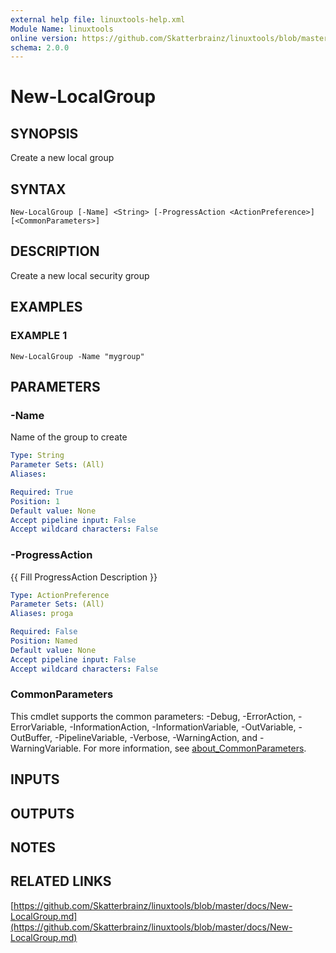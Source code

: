 ```yaml
---
external help file: linuxtools-help.xml
Module Name: linuxtools
online version: https://github.com/Skatterbrainz/linuxtools/blob/master/docs/New-LocalGroup.md
schema: 2.0.0
---
```


# New-LocalGroup

## SYNOPSIS
Create a new local group

## SYNTAX

```
New-LocalGroup [-Name] <String> [-ProgressAction <ActionPreference>] [<CommonParameters>]
```

## DESCRIPTION
Create a new local security group

## EXAMPLES

### EXAMPLE 1
```
New-LocalGroup -Name "mygroup"
```

## PARAMETERS

### -Name
Name of the group to create

```yaml
Type: String
Parameter Sets: (All)
Aliases:

Required: True
Position: 1
Default value: None
Accept pipeline input: False
Accept wildcard characters: False
```

### -ProgressAction
{{ Fill ProgressAction Description }}

```yaml
Type: ActionPreference
Parameter Sets: (All)
Aliases: proga

Required: False
Position: Named
Default value: None
Accept pipeline input: False
Accept wildcard characters: False
```

### CommonParameters
This cmdlet supports the common parameters: -Debug, -ErrorAction, -ErrorVariable, -InformationAction, -InformationVariable, -OutVariable, -OutBuffer, -PipelineVariable, -Verbose, -WarningAction, and -WarningVariable. For more information, see [about_CommonParameters](http://go.microsoft.com/fwlink/?LinkID=113216).

## INPUTS

## OUTPUTS

## NOTES

## RELATED LINKS

[https://github.com/Skatterbrainz/linuxtools/blob/master/docs/New-LocalGroup.md](https://github.com/Skatterbrainz/linuxtools/blob/master/docs/New-LocalGroup.md)

